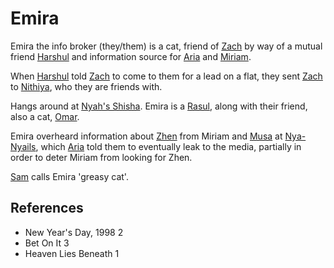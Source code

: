 # Emira
Emira the info broker (they/them) is a cat, friend of [Zach](Person/Zach.md) by way of a mutual friend [Harshul](Person/Harshul.md) and information source for [Aria](Person/Aria.md) and [Miriam](Person/Miriam.md).

When [Harshul](Person/Harshul.md) told [Zach](Person/Zach.md) to come to them for a lead on a flat, they sent [Zach](Person/Zach.md) to [Nithiya](Person/Nithiya.md), who they are friends with.

Hangs around at [Nyah's Shisha](Location/Nyahs%20Shisha.md). Emira is a [Rasul](Person/Groups/Rasul.md), along with their friend, also a cat, [Omar](Omar).

Emira overheard information about [Zhen](Person/Zhen.md) from Miriam and [Musa](Person/Musa.md) at [Nya-Nyails](Location/Nya-Nyails.md), which [Aria](Person/Aria.md) told them to eventually leak to the media, partially in order to deter Miriam from looking for Zhen.

[Sam](Person/Sam.md) calls Emira 'greasy cat'.
## References
- New Year's Day, 1998 2
- Bet On It 3
- Heaven Lies Beneath 1
